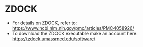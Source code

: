 # ZDOCK

- For details on ZDOCK, refer to: https://www.ncbi.nlm.nih.gov/pmc/articles/PMC4058926/
- To download the ZDOCK executable make an account here: https://zdock.umassmed.edu/software/
